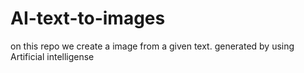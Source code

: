 # AI-text-to-images
on this repo we create a image from a given text. generated by using Artificial intelligense
